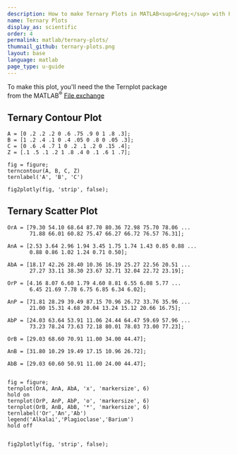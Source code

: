 ```yaml
---
description: How to make Ternary Plots in MATLAB<sup>&reg;</sup> with Plotly.
name: Ternary Plots
display_as: scientific
order: 4
permalink: matlab/ternary-plots/
thumnail_github: ternary-plots.png
layout: base
language: matlab
page_type: u-guide
---
```


To make this plot, you'll need the the Ternplot package<br>
from the MATLAB<sup>&reg;</sup> <a href="http://www.mathworks.com/matlabcentral/fileexchange/2299-alchemyst-ternplot">File exchange</a>

## Ternary Contour Plot


```{matlab}
A = [0 .2 .2 .2 0 .6 .75 .9 0 1 .8 .3];
B = [1 .2 .4 .1 0 .4 .05 0 .8 0 .05 .3];
C = [0 .6 .4 .7 1 0 .2 .1 .2 0 .15 .4];
Z = [.1 .5 .1 .2 1 .8 .4 0 .1 .6 1 .7];

fig = figure;
terncontour(A, B, C, Z)
ternlabel('A', 'B', 'C')

fig2plotly(fig, 'strip', false);
```

<!--------------------- EXAMPLE  BREAK ------------------------->

## Ternary Scatter Plot


```{matlab}
OrA = [79.30 54.10 68.64 87.70 80.36 72.98 75.70 78.06 ...
       71.88 66.01 60.82 75.47 66.27 66.72 76.57 76.31];

AnA = [2.53 3.64 2.96 1.94 3.45 1.75 1.74 1.43 0.85 0.88 ...
       0.88 0.86 1.02 1.24 0.71 0.50];

AbA = [18.17 42.26 28.40 10.36 16.19 25.27 22.56 20.51 ...
       27.27 33.11 38.30 23.67 32.71 32.04 22.72 23.19];

OrP = [4.16 8.07 6.60 1.79 4.60 8.81 6.55 6.08 5.77 ...
       6.45 21.69 7.78 6.75 6.85 6.34 6.02];

AnP = [71.81 28.29 39.49 87.15 70.96 26.72 33.76 35.96 ...
       21.00 15.31 4.68 20.04 13.24 15.12 20.66 16.75];

AbP = [24.03 63.64 53.91 11.06 24.44 64.47 59.69 57.96 ...
       73.23 78.24 73.63 72.18 80.01 78.03 73.00 77.23];

OrB = [29.03 68.60 70.91 11.00 34.00 44.47];

AnB = [31.80 10.29 19.49 17.15 10.96 26.72];

AbB = [29.03 60.60 50.91 11.00 24.00 44.47];


fig = figure;
ternplot(OrA, AnA, AbA, 'x', 'markersize', 6)
hold on
ternplot(OrP, AnP, AbP, 'o', 'markersize', 6)
ternplot(OrB, AnB, AbB, '*', 'markersize', 6)
ternlabel('Or','An','Ab')
legend('Alkalai','Plagioclase','Barium')
hold off


fig2plotly(fig, 'strip', false);
```

<!--------------------- EXAMPLE BREAK ------------------------->
